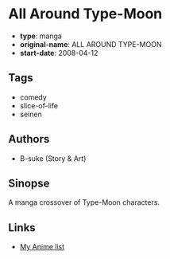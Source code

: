 # All Around Type-Moon

-   **type**: manga
-   **original-name**: ALL AROUND TYPE-MOON
-   **start-date**: 2008-04-12

## Tags

-   comedy
-   slice-of-life
-   seinen

## Authors

-   B-suke (Story & Art)

## Sinopse

A manga crossover of Type-Moon characters.

## Links

-   [My Anime list](https://myanimelist.net/manga/27327/All_Around_Type-Moon)

